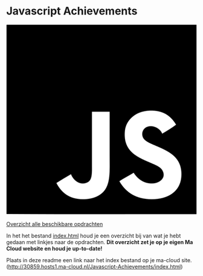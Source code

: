 # Javascript Achievements

![](js.png)

[Overzicht alle beschikbare opdrachten](https://trello.com/b/xo5TJzFr/javascript-achievements)

In het het bestand  [index.html](index.html) houd je een overzicht bij van wat je hebt gedaan met linkjes naar de opdrachten.
**Dit overzicht zet je op je eigen Ma Cloud website en houd je up-to-date!**

Plaats in deze readme een link naar het index bestand op je ma-cloud site.  
(http://30859.hosts1.ma-cloud.nl/Javascript-Achievements/index.html)



